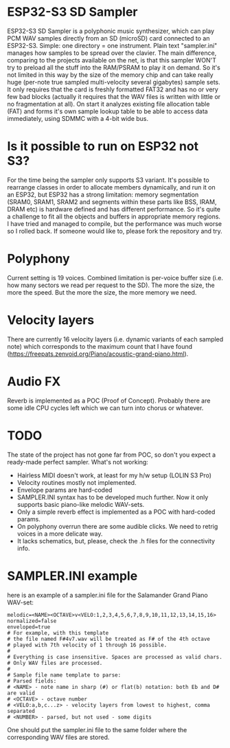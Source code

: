 # ESP32-S3 SD Sampler
ESP32-S3 SD Sampler is a polyphonic music synthesizer, which can play PCM WAV samples directly from an SD (microSD) card connected to an ESP32-S3.
Simple: one directory = one instrument. Plain text "sampler.ini" manages how samples to be spread over the clavier.
The main difference, comparing to the projects available on the net, is that this sampler WON'T try to preload all the stuff into the RAM/PSRAM to play it on demand. So it's not limited in this way by the size of the memory chip and can take really huge (per-note true sampled multi-velocity several gigabytes) sample sets. It only requires that the card is freshly formatted FAT32 and has no or very few bad blocks (actually it requires that the WAV files is written with little or no fragmentation at all). On start it analyzes existing file allocation table (FAT) and forms it's own sample lookup table to be able to access data immediately, using SDMMC with a 4-bit wide bus.

# Is it possible to run on ESP32 not S3?
For the time being the sampler only supports S3 variant. 
It's possible to rearrange classes in order to allocate members dynamically, and run it on an ESP32, but ESP32 has a strong limitation: memory segmentation (SRAM0, SRAM1, SRAM2 and segments within these parts like BSS, IRAM, DRAM etc) is hardware defined and has different performance. So it's quite a challenge to fit all the objects and buffers in appropriate memory regions. I have tried and managed to compile, but the performance was much worse so I rolled back. If someone would like to, please fork the repository and try.

# Polyphony
Current setting is 19 voices. Combined limitation is per-voice buffer size (i.e. how many sectors we read per request to the SD). The more the size, the more the speed. But the more the size, the more memory we need.

# Velocity layers
There are currently 16 velocity layers (i.e. dynamic variants of each sampled note) which corresponds to the maximum count that I have found (https://freepats.zenvoid.org/Piano/acoustic-grand-piano.html).


# Audio FX
Reverb is implemented as a POC (Proof of Concept). Probably there are some idle CPU cycles left which we can turn into chorus or whatever.

# TODO
The state of the project has not gone far from POC, so don't you expect a ready-made perfect sampler.
What's not working:
* Hairless MIDI doesn't work, at least for my h/w setup (LOLIN S3 Pro)
* Velocity routines mostly not implemented.
* Envelope params are hard-coded
* SAMPLER.INI syntax has to be developed much further. Now it only supports basic piano-like melodic WAV-sets.
* Only a simple reverb effect is implemented as a POC with hard-coded params.
* On polyphony overrun there are some audible clicks. We need to retrig voices in a more delicate way.
* It lacks schematics, but, please, check the .h files for the connectivity info.

# SAMPLER.INI example
here is an example of a sampler.ini file for the Salamander Grand Piano WAV-set:
```
melodic=<NAME><OCTAVE>v<VELO:1,2,3,4,5,6,7,8,9,10,11,12,13,14,15,16>
normalized=false
enveloped=true
# For example, with this template 
# the file named F#4v7.wav will be treated as F# of the 4th octave
# played with 7th velocity of 1 through 16 possible.
# 
# Everything is case insensitive. Spaces are processed as valid chars.
# Only WAV files are processed.
# 
# Sample file name template to parse:
# Parsed fields:
# <NAME> - note name in sharp (#) or flat(b) notation: both Eb and D# are valid
# <OCTAVE> - octave number
# <VELO:a,b,c...z> - velocity layers from lowest to highest, comma separated
# <NUMBER> - parsed, but not used - some digits
```
One should put the sampler.ini file to the same folder where the corresponding WAV files are stored. 
